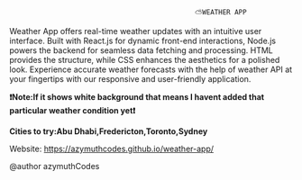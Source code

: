                                                   ⛅WEATHER APP
                                       
Weather App offers real-time weather updates with an intuitive user interface. Built with React.js for dynamic front-end interactions, Node.js powers the backend for seamless data fetching and processing. HTML provides the structure, while CSS enhances the aesthetics for a polished look. Experience accurate weather forecasts with the help of weather API at your fingertips with our responsive and user-friendly application.


**❗Note:If it shows white background that means I havent added that particular weather condition yet❗**


**Cities to try:Abu Dhabi,Fredericton,Toronto,Sydney**

Website: https://azymuthcodes.github.io/weather-app/


@author azymuthCodes

                                                        
